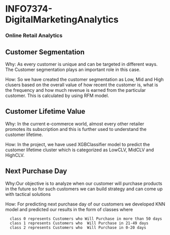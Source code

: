 # INFO7374-DigitalMarketingAnalytics


### Online Retail Analytics 
## Customer Segmentation

Why: As every customer is unique and can be targeted in different ways. The Customer segmentation plays an important role in this case.

How: So we have created the customer segmentation as Low, Mid and High clusers based on the overall value of how recent the customer is, what is the frequency and how much revenue is earned from the particular customer.
This is calculated by using RFM model.

## Customer Lifetime Value

Why: In the current e-commerce world, almost every other retailer promotes its subscription and this is further used to understand the customer lifetime.  

How: In the project, we have used XGBClassifier model to predict the customer lifetime cluster which is categorized as LowCLV, MidCLV and HighCLV.

## Next Purchase Day


Why:Our objective is to analyze when our customer will purchase products in the future so for such customers we can build strategy and can come up with tactical solutions


How: For predicting next purchase day of our customers we developed KNN model and predicted our results in the form of classes where 
      
      class 0 represents Customers who Will Purchase in more than 50 days
      class 1 represents Customers who  Will Purchase in 21-49 days
      class 2 represents Customers who  Will Purchase in 0-20 days
      


